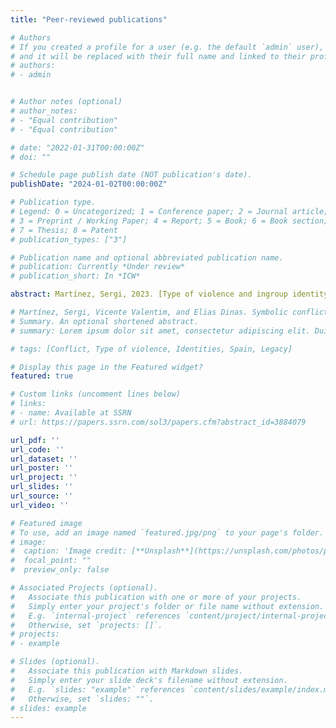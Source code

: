 ```yaml
---
title: "Peer-reviewed publications"

# Authors
# If you created a profile for a user (e.g. the default `admin` user), write the username (folder name) here 
# and it will be replaced with their full name and linked to their profile.
# authors:
# - admin


# Author notes (optional)
# author_notes:
# - "Equal contribution"
# - "Equal contribution"

# date: "2022-01-31T00:00:00Z"
# doi: ""

# Schedule page publish date (NOT publication's date).
publishDate: "2024-01-02T00:00:00Z"

# Publication type.
# Legend: 0 = Uncategorized; 1 = Conference paper; 2 = Journal article;
# 3 = Preprint / Working Paper; 4 = Report; 5 = Book; 6 = Book section;
# 7 = Thesis; 8 = Patent
# publication_types: ["3"]

# Publication name and optional abbreviated publication name.
# publication: Currently *Under review*
# publication_short: In *ICW*

abstract: Martínez, Sergi, 2023. [Type of violence and ingroup identity](https://journals.sagepub.com/doi/abs/10.1177/00220027231190099). Journal of Conflict Resolution. <br> <br> Dinas, Elias, and Sergi Martínez, and Vicente Valentim, 2023. [Social Norm Change, Political Symbols, and Expression of Stigmatized Preferences](https://www.journals.uchicago.edu/doi/10.1086/726951). Journal of Politics. <br> <br> Martínez, Sergi, and Vicente Valentim, and Elias Dinas, 2023. [Symbolic Conflict Resolution and Ingroup Favoritism](https://journals.sagepub.com/doi/abs/10.1177/00220027231155323). Journal of Conflict Resolution. <br> <br> Martínez, Sergi, 2023. [Resena de Rivalidad y Venganza, de Laia Balcells](https://recyt.fecyt.es/index.php/recp/article/download/96201/74946). Revista Española de Ciencia Política. <br> <br> Espadafor, Mar, and Sergi Martínez, 2021. [The negative consequences of sports betting opportunities on human capital formation](https://journals.plos.org/plosone/article?id=10.1371/journal.pone.0258857). PLoS ONE.   

# Martínez, Sergi, Vicente Valentim, and Elias Dinas. Symbolic conflict resolution and ingroup favoritism. *Revise and Resubmit*. 
# Summary. An optional shortened abstract.
# summary: Lorem ipsum dolor sit amet, consectetur adipiscing elit. Duis posuere tellus ac convallis placerat. Proin tincidunt magna sed ex sollicitudin condimentum.

# tags: [Conflict, Type of violence, Identities, Spain, Legacy]

# Display this page in the Featured widget?
featured: true

# Custom links (uncomment lines below)
# links:
# - name: Available at SSRN
# url: https://papers.ssrn.com/sol3/papers.cfm?abstract_id=3884079

url_pdf: ''
url_code: ''
url_dataset: ''
url_poster: ''
url_project: ''
url_slides: ''
url_source: ''
url_video: ''

# Featured image
# To use, add an image named `featured.jpg/png` to your page's folder. 
# image:
#  caption: 'Image credit: [**Unsplash**](https://unsplash.com/photos/pLCdAaMFLTE)'
#  focal_point: ""
#  preview_only: false

# Associated Projects (optional).
#   Associate this publication with one or more of your projects.
#   Simply enter your project's folder or file name without extension.
#   E.g. `internal-project` references `content/project/internal-project/index.md`.
#   Otherwise, set `projects: []`.
# projects:
# - example

# Slides (optional).
#   Associate this publication with Markdown slides.
#   Simply enter your slide deck's filename without extension.
#   E.g. `slides: "example"` references `content/slides/example/index.md`.
#   Otherwise, set `slides: ""`.
# slides: example
---
```

